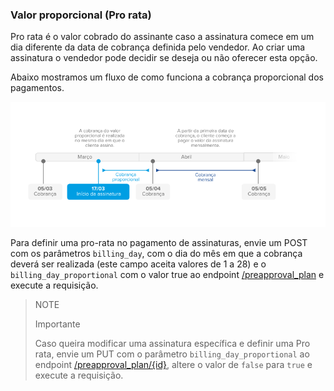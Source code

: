 ### Valor proporcional (Pro rata)

Pro rata é o valor cobrado do assinante caso a assinatura comece em um dia diferente da data de cobrança definida pelo vendedor. Ao criar uma assinatura o vendedor pode decidir se deseja ou não oferecer esta opção. 

Abaixo mostramos um fluxo de como funciona a cobrança proporcional dos pagamentos.

![Basic-subscriptions](/images/subscriptions/linea-cobro-PT.png)

Para definir uma pro-rata no pagamento de assinaturas, envie um POST com os parâmetros `billing_day`, com o dia do mês em que a cobrança deverá ser realizada (este campo aceita valores de 1 a 28) e o `billing_day_proportional` com o valor true ao endpoint [/preapproval_plan](https://www.mercadopago[FAKER][URL][DOMAIN]/developers/pt/reference/subscriptions/_preapproval_plan/post) e execute a requisição.


> NOTE
>
> Importante
>
> Caso queira modificar uma assinatura específica e definir uma Pro rata, envie um PUT com o parâmetro `billing_day_proportional` ao endpoint [/preapproval_plan/{id}](https://www.mercadopago[FAKER][URL][DOMAIN]/developers/pt/reference/subscriptions/_preapproval_plan_id/put), altere o valor de `false` para `true` e execute a requisição.
